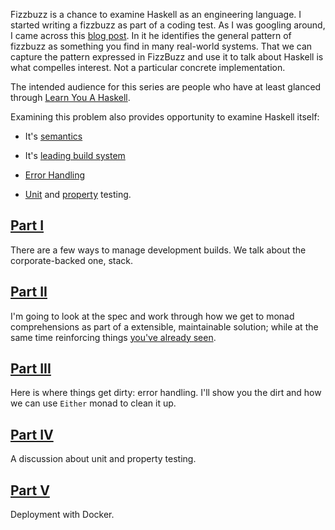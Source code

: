 Fizzbuzz is a chance to examine Haskell as an engineering language.
I started writing a fizzbuzz as part of a coding test. As I was googling around,
I came across this [blog post](http://dave.fayr.am/posts/2012-10-4-finding-fizzbuzz.html). In it he identifies the general pattern of fizzbuzz as something you find in many real-world systems. That we can capture the pattern expressed
in FizzBuzz and use it to talk about Haskell is what compelles interest.
Not a particular concrete implementation.

The intended audience for this series are people who have at least glanced through [Learn You A Haskell](http://learnyouahaskell.com/).
 
Examining this problem also provides opportunity to examine Haskell itself:
*    It's [semantics](https://en.wikibooks.org/wiki/Haskell/Denotational_semantics)
*    It's [leading build system](https://github.com/commercialhaskell/stack/blob/master/doc/README.md)
*    [Error Handling](https://www.fpcomplete.com/school/starting-with-haskell/basics-of-haskell/10_Error_Handling) 

*    [Unit](https://wiki.haskell.org/HUnit_1.0_User%27s_Guide) and [property](https://www.fpcomplete.com/user/pbv/an-introduction-to-quickcheck-testing) testing.
## [Part I](/blog/2015/11/fizzbuzz-1)
 There are a few ways to manage development builds. We talk about the corporate-backed one, stack. 

## [Part II](/blog/2015/11/fizzbuzz-2)

 I'm going to look at the spec and work through how we get to monad comprehensions as part of a extensible, maintainable solution; while at the same time
reinforcing things [you've already seen](http://learnyouahaskell.com/chapters).

## [Part III](/blog/2015/11/fizzbuzz-3)

 Here is where things get dirty: error handling. I'll show you the dirt and how we can use `Either` monad to clean it up.

## [Part IV](/blog/2015/11/fizzbuzz-4)
 A discussion about unit and property testing.

## [Part V](/blog/2015/11/fizzbuzz-5)
 Deployment with Docker. 
